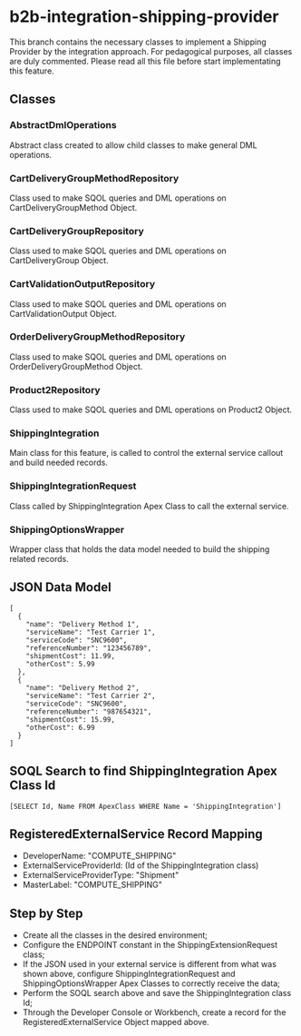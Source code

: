 # b2b-integration-shipping-provider

This branch contains the necessary classes to implement a Shipping Provider by the integration approach. For pedagogical purposes, all classes are duly commented. Please read all this file before start implementating this feature.


## Classes

### AbstractDmlOperations
Abstract class created to allow child classes to make general DML operations.
### CartDeliveryGroupMethodRepository
Class used to make SQOL queries and DML operations on CartDeliveryGroupMethod Object.
### CartDeliveryGroupRepository
Class used to make SQOL queries and DML operations on CartDeliveryGroup Object.
### CartValidationOutputRepository
Class used to make SQOL queries and DML operations on CartValidationOutput Object.
### OrderDeliveryGroupMethodRepository
Class used to make SQOL queries and DML operations on OrderDeliveryGroupMethod Object.
### Product2Repository
Class used to make SQOL queries and DML operations on Product2 Object.
### ShippingIntegration
Main class for this feature, is called to control the external service callout and build needed records.
### ShippingIntegrationRequest
Class called by ShippingIntegration Apex Class to call the external service.
### ShippingOptionsWrapper
Wrapper class that holds the data model needed to build the shipping related records. 


## JSON Data Model
```
[
  {
    "name": "Delivery Method 1",
    "serviceName": "Test Carrier 1",
    "serviceCode": "SNC9600",
    "referenceNumber": "123456789",
    "shipmentCost": 11.99,
    "otherCost": 5.99
  },
  {
    "name": "Delivery Method 2",
    "serviceName": "Test Carrier 2",
    "serviceCode": "SNC9600",
    "referenceNumber": "987654321",
    "shipmentCost": 15.99,
    "otherCost": 6.99
  }
]
```


## SOQL Search to find ShippingIntegration Apex Class Id
```
[SELECT Id, Name FROM ApexClass WHERE Name = 'ShippingIntegration']
```


## RegisteredExternalService Record Mapping
- DeveloperName: "COMPUTE_SHIPPING"
- ExternalServiceProviderId: (Id of the ShippingIntegration class)
- ExternalServiceProviderType: "Shipment"
- MasterLabel: "COMPUTE_SHIPPING"


## Step by Step
- Create all the classes in the desired environment;
- Configure the ENDPOINT constant in the ShippingExtensionRequest class;
- If the JSON used in your external service is different from what was shown above, configure ShippingIntegrationRequest and ShippingOptionsWrapper Apex Classes to correctly receive the data;
- Perform the SOQL search above and save the ShippingIntegration class Id;
- Through the Developer Console or Workbench, create a record for the RegisteredExternalService Object mapped above.
